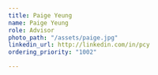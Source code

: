 ```yaml
---
title: Paige Yeung
name: Paige Yeung
role: Advisor
photo_path: "/assets/paige.jpg"
linkedin_url: http://linkedin.com/in/pcy
ordering_priority: "1002"

---
```

